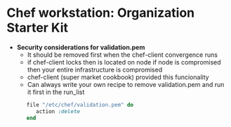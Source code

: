 # Chef workstation: Organization Starter Kit

* __Security considerations for validation.pem__
  - It should be removed first when the chef-client convergence runs
  - if chef-client locks then  is located on node if node is compromised then your entire infrastructure is compromised
  - chef-client (super market cookbook) provided this funcionality
  - Can always write your own recipe to remove validation.pem and run it first in the run_list
  ```ruby
     file "/etc/chef/validation.pem" do
        action :delete
     end
  ```
